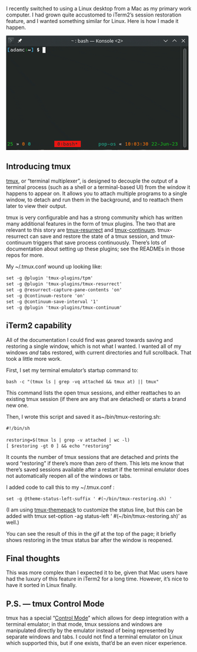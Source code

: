 <!--
.. title: How to Restore Terminal Contents on Linux (Yes, Like iTerm2)
.. slug: restore-terminal-contents-on-linux
.. date: 2023-06-22 12:00:00 UTC-07:00
.. tags: 
.. category: howto
.. link: 
.. description: 
.. type: text
-->

I recently switched to using a Linux desktop from a Mac as my primary work computer. I had grown quite accustomed to iTerm2’s session restoration feature, and I wanted something similar for Linux. Here is how I made it happen.

<!-- TEASER_END -->

![image](/images/1_WFHs5GplD-TWhhbK7qa_lQ.gif)

## Introducing tmux

[tmux](https://github.com/tmux/tmux/wiki), or “terminal multiplexer”, is designed to decouple the output of a terminal process (such as a shell or a terminal-based UI) from the window it happens to appear on. It allows you to attach multiple programs to a single window, to detach and run them in the background, and to reattach them later to view their output.

tmux is very configurable and has a strong community which has written many additional features in the form of tmux plugins. The two that are relevant to this story are [tmux-resurrect](https://github.com/tmux-plugins/tmux-resurrect) and [tmux-continuum](https://github.com/tmux-plugins/tmux-continuum). tmux-resurrect can save and restore the state of a tmux session, and tmux-continuum triggers that save process continuously. There’s lots of documentation about setting up these plugins; see the READMEs in those repos for more.

My ~/.tmux.conf wound up looking like:

    set -g @plugin 'tmux-plugins/tpm'
    set -g @plugin 'tmux-plugins/tmux-resurrect'
    set -g @resurrect-capture-pane-contents 'on'
    set -g @continuum-restore 'on'
    set -g @continuum-save-interval '1'
    set -g @plugin 'tmux-plugins/tmux-continuum'

## iTerm2 capability

All of the documentation I could find was geared towards saving and restoring a single window, which is not what I wanted. I wanted all of my windows *and* tabs restored, with current directories and full scrollback. That took a little more work.

First, I set my terminal emulator’s startup command to:

    bash -c "(tmux ls | grep -vq attached && tmux at) || tmux"

This command lists the open tmux sessions, and either reattaches to an existing tmux session (if there are any that are detached) or starts a brand new one.

Then, I wrote this script and saved it as~/bin/tmux-restoring.sh:

    #!/bin/sh
    
    restoring=$(tmux ls | grep -v attached | wc -l)
    [ $restoring -gt 0 ] && echo "restoring"

It counts the number of tmux sessions that are detached and prints the word “restoring” if there’s more than zero of them. This lets me know that there’s saved sessions available after a restart if the terminal emulator does not automatically reopen all of the windows or tabs.

I added code to call this to my ~/.tmux.conf :

    set -g @theme-status-left-suffix ' #(~/bin/tmux-restoring.sh) '

(I am using [tmux-themepack](https://github.com/jimeh/tmux-themepack) to customize the status line, but this can be added with tmux set-option -ag status-left ‘ #(~/bin/tmux-restoring.sh)’ as well.)

You can see the result of this in the gif at the top of the page; it briefly shows restoring in the tmux status bar after the window is reopened.

## Final thoughts

This was more complex than I expected it to be, given that Mac users have had the luxury of this feature in iTerm2 for a long time. However, it’s nice to have it sorted in Linux finally.

## P.S. — tmux Control Mode

tmux has a special “[Control Mode](https://github.com/tmux/tmux/wiki/Control-Mode)” which allows for deep integration with a terminal emulator; in that mode, tmux sessions and windows are manipulated directly by the emulator instead of being represented by separate windows and tabs. I could not find a terminal emulator on Linux which supported this, but if one exists, that’d be an even nicer experience.
